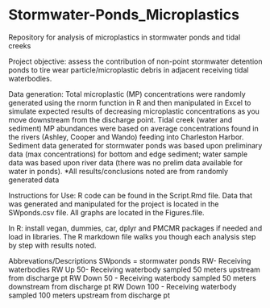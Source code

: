 # Stormwater-Ponds_Microplastics
Repository for analysis of microplastics in stormwater ponds and tidal creeks

Project objective: assess the contribution of non-point stormwater detention ponds to tire wear particle/microplastic debris in adjacent receiving tidal waterbodies.

Data generation:  Total microplastic (MP) concentrations were randomly generated using the rnorm function in R and then manipulated in Excel to simulate expected results of decreasing microplastic concentrations as you move downstream from the discharge point.  Tidal creek (water and sediment) MP abundances were based on average concentrations found in the rivers (Ashley, Cooper and Wando) feeding into Charleston Harbor. Sediment data generated for stormwater ponds was based upon preliminary data (max concentrations) for bottom and edge sediment; water sample data was based upon river data (there was no prelim data available for water in ponds).
*All results/conclusions noted are from randomly generated data

Instructions for Use: 
R code can be found in the Script.Rmd file.  Data that was generated and manipulated for the project is located in the SWponds.csv file.  All graphs are located in the Figures.file.   

In R: install vegan, dummies, car, dplyr and PMCMR packages if needed and load in libraries.  The R markdown file walks you though each analysis step by step with results noted.   

Abbrevations/Descriptions
SWponds = stormwater ponds
RW- Receiving waterbodies 
RW Up 50- Receiving waterbody sampled 50 meters upstream from discharge pt
RW Down 50 - Receiving waterbody sampled 50 meters downstream from discharge pt
RW Down 100 - Receiving waterbody sampled 100 meters upstream from discharge pt


